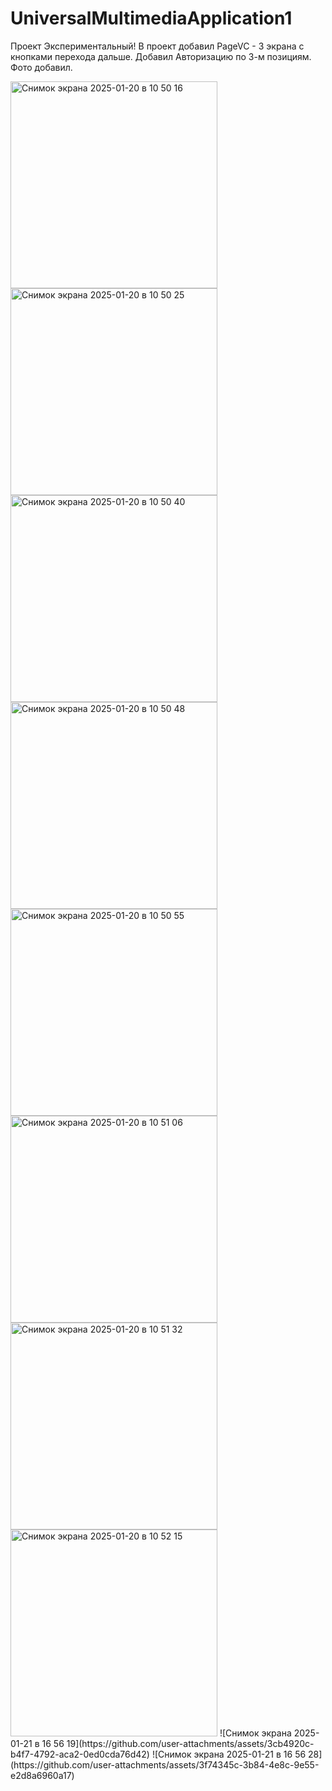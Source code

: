 # UniversalMultimediaApplication1
Проект Экспериментальный!
В проект добавил PageVC - 3 экрана с кнопками перехода дальше. Добавил Авторизацию по 3-м позициям. Фото добавил.

<img width="331" alt="Снимок экрана 2025-01-20 в 10 50 16" src="https://github.com/user-attachments/assets/3f96e3b2-28bd-45d3-8b42-abadb1b70960" />
<img width="331" alt="Снимок экрана 2025-01-20 в 10 50 25" src="https://github.com/user-attachments/assets/1892d511-3f17-4673-83eb-b6d7185967d0" />
<img width="331" alt="Снимок экрана 2025-01-20 в 10 50 40" src="https://github.com/user-attachments/assets/5f603191-1e90-459b-a9e4-57224e2b896f" />
<img width="331" alt="Снимок экрана 2025-01-20 в 10 50 48" src="https://github.com/user-attachments/assets/f8ae7afe-ce8e-4a33-98a7-55253a2437ed" />
<img width="331" alt="Снимок экрана 2025-01-20 в 10 50 55" src="https://github.com/user-attachments/assets/01caf7ce-f44a-43f7-b854-f6f2da93abb9" />
<img width="331" alt="Снимок экрана 2025-01-20 в 10 51 06" src="https://github.com/user-attachments/assets/0ff92da5-95cb-4ae1-8faf-c199e9a60740" />
<img width="331" alt="Снимок экрана 2025-01-20 в 10 51 32" src="https://github.com/user-attachments/assets/e4e822f2-4a5b-418f-93ab-40a0b6af8975" />
<img width="331" alt="Снимок экрана 2025-01-20 в 10 52 15" src="https://github.com/user-attachments/assets/c287b5ca-e1d2-48ec-9e98-32fc8003a870" />
![Снимок экрана 2025-01-21 в 16 56 19](https://github.com/user-attachments/assets/3cb4920c-b4f7-4792-aca2-0ed0cda76d42)
![Снимок экрана 2025-01-21 в 16 56 28](https://github.com/user-attachments/assets/3f74345c-3b84-4e8c-9e55-e2d8a6960a17)
